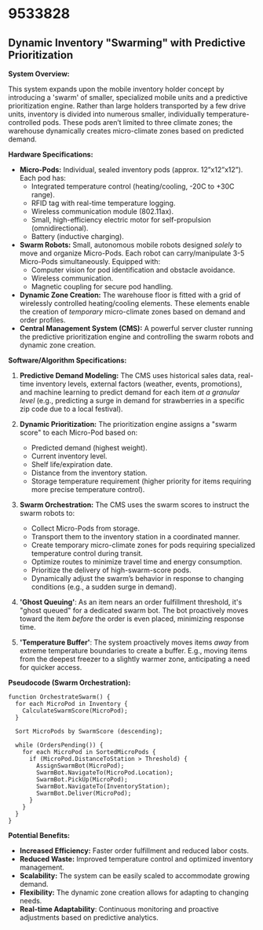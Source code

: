 # 9533828

## Dynamic Inventory "Swarming" with Predictive Prioritization

**System Overview:**

This system expands upon the mobile inventory holder concept by introducing a 'swarm' of smaller, specialized mobile units and a predictive prioritization engine. Rather than large holders transported by a few drive units, inventory is divided into numerous smaller, individually temperature-controlled pods. These pods aren’t limited to three climate zones; the warehouse dynamically creates micro-climate zones based on predicted demand.

**Hardware Specifications:**

*   **Micro-Pods:** Individual, sealed inventory pods (approx. 12”x12”x12”). Each pod has:
    *   Integrated temperature control (heating/cooling, -20C to +30C range).
    *   RFID tag with real-time temperature logging.
    *   Wireless communication module (802.11ax).
    *   Small, high-efficiency electric motor for self-propulsion (omnidirectional).
    *   Battery (inductive charging).
*   **Swarm Robots:** Small, autonomous mobile robots designed *solely* to move and organize Micro-Pods.  Each robot can carry/manipulate 3-5 Micro-Pods simultaneously. Equipped with:
    *   Computer vision for pod identification and obstacle avoidance.
    *   Wireless communication.
    *   Magnetic coupling for secure pod handling.
*   **Dynamic Zone Creation:** The warehouse floor is fitted with a grid of wirelessly controlled heating/cooling elements. These elements enable the creation of *temporary* micro-climate zones based on demand and order profiles.
*   **Central Management System (CMS):**  A powerful server cluster running the predictive prioritization engine and controlling the swarm robots and dynamic zone creation.

**Software/Algorithm Specifications:**

1.  **Predictive Demand Modeling:** The CMS uses historical sales data, real-time inventory levels, external factors (weather, events, promotions), and machine learning to predict demand for each item *at a granular level* (e.g., predicting a surge in demand for strawberries in a specific zip code due to a local festival).

2.  **Dynamic Prioritization:** The prioritization engine assigns a "swarm score" to each Micro-Pod based on:
    *   Predicted demand (highest weight).
    *   Current inventory level.
    *   Shelf life/expiration date.
    *   Distance from the inventory station.
    *   Storage temperature requirement (higher priority for items requiring more precise temperature control).

3.  **Swarm Orchestration:**  The CMS uses the swarm scores to instruct the swarm robots to:
    *   Collect Micro-Pods from storage.
    *   Transport them to the inventory station in a coordinated manner.
    *   Create temporary micro-climate zones for pods requiring specialized temperature control during transit.
    *   Optimize routes to minimize travel time and energy consumption.
    *   Prioritize the delivery of high-swarm-score pods.
    *   Dynamically adjust the swarm’s behavior in response to changing conditions (e.g., a sudden surge in demand).

4.  **'Ghost Queuing'**: As an item nears an order fulfillment threshold, it's "ghost queued" for a dedicated swarm bot. The bot proactively moves toward the item *before* the order is even placed, minimizing response time.

5.  **'Temperature Buffer'**:  The system proactively moves items *away* from extreme temperature boundaries to create a buffer. E.g., moving items from the deepest freezer to a slightly warmer zone, anticipating a need for quicker access.

**Pseudocode (Swarm Orchestration):**

```
function OrchestrateSwarm() {
  for each MicroPod in Inventory {
    CalculateSwarmScore(MicroPod);
  }

  Sort MicroPods by SwarmScore (descending);

  while (OrdersPending()) {
    for each MicroPod in SortedMicroPods {
      if (MicroPod.DistanceToStation > Threshold) {
        AssignSwarmBot(MicroPod);
        SwarmBot.NavigateTo(MicroPod.Location);
        SwarmBot.PickUp(MicroPod);
        SwarmBot.NavigateTo(InventoryStation);
        SwarmBot.Deliver(MicroPod);
      }
    }
  }
}
```

**Potential Benefits:**

*   **Increased Efficiency:** Faster order fulfillment and reduced labor costs.
*   **Reduced Waste:** Improved temperature control and optimized inventory management.
*   **Scalability:** The system can be easily scaled to accommodate growing demand.
*   **Flexibility:** The dynamic zone creation allows for adapting to changing needs.
*   **Real-time Adaptability**: Continuous monitoring and proactive adjustments based on predictive analytics.